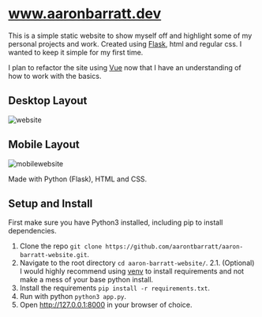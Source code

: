 # www.aaronbarratt.dev
This is a simple static website to show myself off and highlight some of my personal projects and work. Created using 
[Flask](https://flask.palletsprojects.com/en/2.2.x/), html and regular css. I wanted to keep it simple for my first time. 

I plan to refactor the site using [Vue](https://vuejs.org/) now that I have an understanding of how to work with the basics.

## Desktop Layout
![website](https://i.imgur.com/uBntSin.png)

## Mobile Layout
![mobilewebsite](https://i.imgur.com/iHjDB5v.png)

Made with Python (Flask), HTML and CSS.

## Setup and Install

First make sure you have Python3 installed, including pip to install dependencies.

1. Clone the repo `git clone https://github.com/aarontbarratt/aaron-barratt-website.git`.
2. Navigate to the root directory `cd aaron-barratt-website/`.
    2.1. (Optional) I would highly recommend using [venv](https://docs.python.org/3/library/venv.html)
    to install requirements and not make a mess of your base python install.
3. Install the requirements `pip install -r requirements.txt`.
4. Run with python `python3 app.py`.
5. Open http://127.0.0.1:8000 in your browser of choice.

